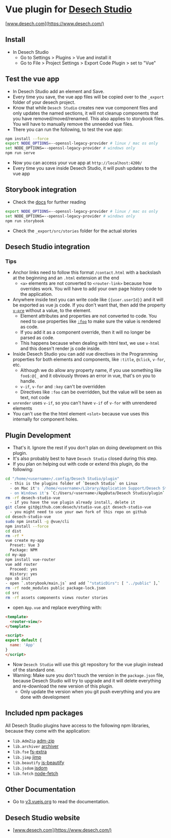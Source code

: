 # Vue plugin for [Desech Studio](https://www.desech.com/)

[www.desech.com](https://www.desech.com/)

## Install

- In Desech Studio
  - Go to Settings > Plugins > Vue and install it
  - Go to File > Project Settings > Export Code Plugin > set to "Vue"

## Test the vue app

- In Desech Studio add an element and Save.
- Every time you save, the vue app files will be copied over to the `_export` folder of your desech project.
- Know that while `Desech Studio` creates new vue component files and only updates the named sections, it will not cleanup components that you have removed/moved/renamed. This also applies to storybook files. You will have to manually remove the unneeded vue files.
- There you can run the following, to test the vue app:

```sh
npm install --force
export NODE_OPTIONS=--openssl-legacy-provider # linux / mac os only
set NODE_OPTIONS=--openssl-legacy-provider # windows only
npm run serve
```

- Now you can access your vue app at `http://localhost:4200/`
- Every time you save inside Desech Studio, it will push updates to the vue app

## Storybook integration

- Check the [docs](https://storybook.js.org/docs/vue/writing-stories/introduction) for further reading

```sh
export NODE_OPTIONS=--openssl-legacy-provider # linux / mac os only
set NODE_OPTIONS=--openssl-legacy-provider # windows only
npm run storybook
```

- Check the `_export/src/stories` folder for the actual stories

## Desech Studio integration

### Tips

- Anchor links need to follow this format `/contact.html` with a backslash at the beginning and an `.html` extension at the end
  - `<a>` elements are not converted to `<router-link>` because how overrides work. You will have to add your own page history code to the application.
- Anywhere inside text you can write code like `{{user.userId}}` and it will be exported as vue js code. If you don't want that, then add the property [`v-pre`](https://v3.vuejs.org/api/directives.html#v-pre) without a value, to the element.
  - Element attributes and properties are not converted to code. You need to use properties like [`:foo`](https://v3.vuejs.org/api/directives.html#v-bind) to make sure the value is rendered as code.
  - If you add it as a component override, then it will no longer be parsed as code.
  - This happens because when dealing with html text, we use `v-html` and this doesn't render js code inside.
- Inside Desech Studio you can add vue directives in the Programming properties for both elements and components, like `:title`, `@click`, `v-for`, etc.
  - Although we do allow any property name, if you use something like `foo$:@{_` and it obviously throws an error in vue, that's on you to handle.
  - `v-if`, `v-for` and `:key` can't be overridden
  - Directives like `:foo` can be overridden, but the value will be seen as text, not code
- `unrender` uses `v-if`, so you can't have `v-if` of `v-for` with unrendered elements
- You can't use the the html element `<slot>` because vue uses this internally for component holes.

## Plugin Development

- That's it. Ignore the rest if you don't plan on doing development on this plugin.
- It's also probably best to have `Desech Studio` closed during this step.
- If you plan on helping out with code or extend this plugin, do the following:

```sh
cd "/home/<username>/.config/Desech Studio/plugin"
  - this is the plugins folder of `Desech Studio` on Linux
  - on Mac it's `/home/<username>/Library/Application Support/Desech Studio/plugin`
  - on Windows it's `C:/Users/<username>/AppData/Desech Studio/plugin`
rm -rf desech-studio-vue
  - if you have the vue plugin already install, delete it
git clone git@github.com:desech/studio-vue.git desech-studio-vue
  - you might need to use your own fork of this repo on github
cd desech-studio-vue
sudo npm install -g @vue/cli
npm install --force
cd dist
rm -rf *
vue create my-app
  Preset: Vue 3
  Package: NPM
cd my-app
npm install vue-router
vue add router
  Proceed: yes
  History: yes
npx sb init
- open `.storybook/main.js` and add `"staticDirs": [ "../public" ],`
rm -rf node_modules public package-lock.json
cd src
rm -rf assets components views router stories
```

- open `App.vue` and replace everything with:
```html
<template>
  <router-view/>
</template>

<script>
export default {
  name: 'App'
}
</script>
```

- Now `Desech Studio` will use this git repository for the vue plugin instead of the standard one.
- Warning: Make sure you don't touch the version in the `package.json` file, because Desech Studio will try to upgrade and it will delete everything and re-download the new version of this plugin.
  - Only update the version when you git push everything and you are done with development

## Included npm packages

All Desech Studio plugins have access to the following npm libraries, because they come with the application:
- `lib.AdmZip` [adm-zip](https://www.npmjs.com/package/adm-zip)
- `lib.archiver` [archiver](https://www.npmjs.com/package/archiver)
- `lib.fse` [fs-extra](https://www.npmjs.com/package/fs-extra)
- `lib.jimp` [jimp](https://www.npmjs.com/package/jimp)
- `lib.beautify` [js-beautify](https://www.npmjs.com/package/js-beautify)
- `lib.jsdom` [jsdom](https://www.npmjs.com/package/jsdom)
- `lib.fetch` [node-fetch](https://www.npmjs.com/package/node-fetch)

## Other Documentation

- Go to [v3.vuejs.org](https://v3.vuejs.org/guide/introduction.html#what-is-vue-js) to read the documentation.


## Desech Studio website

 - [www.desech.com](https://www.desech.com/)

